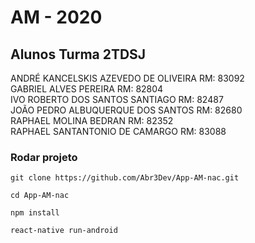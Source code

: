 # AM - 2020


## Alunos Turma 2TDSJ 

ANDRÉ KANCELSKIS AZEVEDO DE OLIVEIRA RM: 83092<BR/>
GABRIEL ALVES PEREIRA RM: 82804<BR/>
IVO ROBERTO DOS SANTOS SANTIAGO RM: 82487<BR/>
JOÃO PEDRO ALBUQUERQUE DOS SANTOS RM: 82680<BR/>
RAPHAEL MOLINA BEDRAN RM: 82352<BR/>
RAPHAEL SANTANTONIO DE CAMARGO RM: 83088<BR/>

### Rodar  projeto

```
git clone https://github.com/Abr3Dev/App-AM-nac.git
```
```
cd App-AM-nac
```
```
npm install
```
```
react-native run-android
```
